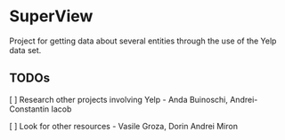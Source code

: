# SuperView
Project for getting data about several entities through the use of the Yelp data set.

## TODOs

[ ] Research other projects involving Yelp - Anda Buinoschi, Andrei-Constantin Iacob

[ ] Look for other resources - Vasile Groza, Dorin Andrei Miron

